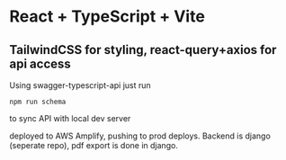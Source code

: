 # React + TypeScript + Vite

## TailwindCSS for styling, react-query+axios for api access

Using swagger-typescript-api just run

```
npm run schema
```

to sync API with local dev server

deployed to AWS Amplify, pushing to prod deploys.
Backend is django (seperate repo), pdf export is done in django.
